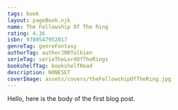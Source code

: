 ```yaml
---
tags: book
layout: pageBook.njk
name: The Fellowship Of The Ring
rating: 4.36
isbn: 9780547952017
genreTag: genreFantasy
authorTag: authorJRRTolkien
serieTag: serieTheLordOfTheRings
bookshelfTag: bookshelfRead
description: NONESET
coverImage: assets/covers/theFellowshipOfTheRing.jpg
---
```


Hello, here is the body of the first blog post.